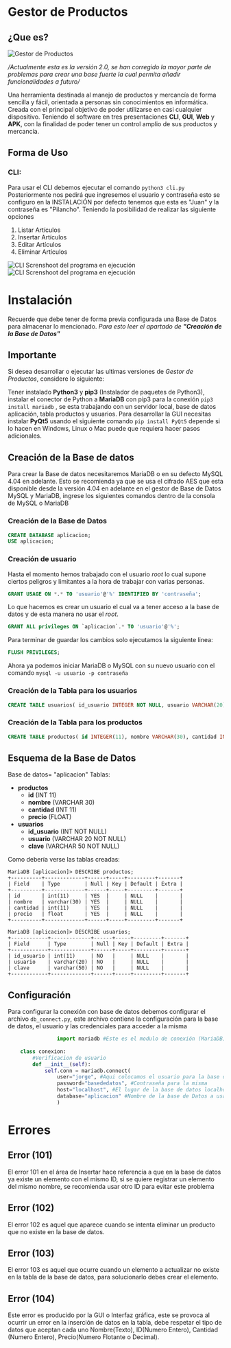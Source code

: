 # Gestor de Productos 
## ¿Que es?
![Gestor de Productos](web/Images/logo.png)

*/Actualmente esta es la versión 2.0, se han corregido la mayor parte de problemas para crear una base fuerte la cual permita añadir funcionalidades a futuro/*

Una herramienta destinada al manejo de productos y mercancía de forma sencilla y fácil, orientada a personas sin conocimientos en informática. Creada con el principal objetivo de poder utilizarse en casi cualquier dispositivo. 
Teniendo el software en tres presentaciones **CLI**,  **GUI**, **Web** y **APK**, con la finalidad de poder tener un control amplio de sus productos y mercancía.
## Forma de Uso
### CLI: 
Para usar el CLI debemos ejecutar el comando ` python3 cli.py ` Posteriormente nos pedirá que ingresemos el usuario y contraseña esto se configuro en la INSTALACIÓN por defecto tenemos que esta es "Juan" y la contraseña es "Pilancho".
Teniendo la posibilidad de realizar las siguiente opciones

 1. Listar Artículos
 2. Insertar Artículos
 3. Editar Artículos
 4. Eliminar Artículos

![CLI Screnshoot del programa en ejecución](web/Images/GPcli1.png)
![CLI Screnshoot del programa en ejecución](web/Images/GPcli2.png)
# Instalación
Recuerde que debe tener de forma previa configurada una Base de Datos para almacenar lo mencionado. *Para esto leer el apartado de **"Creación de la Base de Datos"***
## Importante
Si desea desarrollar o ejecutar las ultimas versiones de *Gestor de Productos*, considere lo siguiente:

Tener instalado **Python3** y **pip3** (Instalador de paquetes de Python3), instalar el conector de Python a **MariaDB** con pip3 para la conexión `pip3 install mariadb` , se esta trabajando con un servidor local, base de datos aplicación, tabla productos y usuarios.
Para desarrollar la GUI necesitas instalar **PyQt5** usando el siguiente comando `pip install PyQt5` depende si lo hacen en Windows, Linux o Mac puede que requiera hacer pasos adicionales.
## Creación de la Base de datos
Para crear la Base de datos necesitaremos MariaDB o en su defecto MySQL 4.04 en adelante. Esto se recomienda ya que se usa el cifrado AES que esta disponible desde la versión 4.04 en adelante en el gestor de Base de Datos MySQL y MariaDB, ingrese los siguientes comandos dentro de la consola de MySQL o MariaDB

### Creación de la Base de Datos
```sql
CREATE DATABASE aplicacion;
USE aplicacion;
```
### Creación de usuario
Hasta el momento hemos trabajado con el usuario *root* lo cual supone ciertos peligros y limitantes a la hora de trabajar con varias personas.
```sql
GRANT USAGE ON *.* TO 'usuario'@'%' IDENTIFIED BY 'contraseña';
```
Lo que hacemos es crear un usuario el cual va a tener acceso a la base de datos y de esta manera no usar el *root*.
```sql
GRANT ALL privileges ON `aplicacion`.* TO 'usuario'@'%';
```
Para terminar de guardar los cambios solo ejecutamos la siguiente linea:
```sql
FLUSH PRIVILEGES;
```
Ahora ya podemos iniciar MariaDB o MySQL con su nuevo usuario con el comando `mysql -u usuario -p contraseña`
### Creación de la Tabla para los usuarios
```sql
CREATE TABLE usuarios( id_usuario INTEGER NOT NULL, usuario VARCHAR(20) NOT NULL, clave VARCHAR(50) NOT NULL ) ENGINE= 'InnoDB' DEFAULT CHAR SET= latin1;
```

### Creación de la Tabla para los productos
```sql
CREATE TABLE productos( id INTEGER(11), nombre VARCHAR(30), cantidad INTEGER(11), precio FLOAT);
```
## Esquema de la Base de Datos
Base de datos= "aplicacion"
Tablas:

 - **productos**
     - **id** (INT 11)
     -  **nombre** (VARCHAR 30)
     - **cantidad** (INT 11)
     - **precio** (FLOAT)
  - **usuarios**
       - **id_usuario** (INT NOT NULL) 
       - **usuario** (VARCHAR 20 NOT NULL) 
       - **clave** (VARCHAR 50 NOT NULL)

Como debería verse las tablas creadas:
```
MariaDB [aplicacion]> DESCRIBE productos;
+----------+-------------+------+-----+---------+-------+
| Field    | Type        | Null | Key | Default | Extra |
+----------+-------------+------+-----+---------+-------+
| id       | int(11)     | YES  |     | NULL    |       |
| nombre   | varchar(30) | YES  |     | NULL    |       |
| cantidad | int(11)     | YES  |     | NULL    |       |
| precio   | float       | YES  |     | NULL    |       |
+----------+-------------+------+-----+---------+-------+

MariaDB [aplicacion]> DESCRIBE usuarios;
+------------+-------------+------+-----+---------+-------+
| Field      | Type        | Null | Key | Default | Extra |
+------------+-------------+------+-----+---------+-------+
| id_usuario | int(11)     | NO   |     | NULL    |       |
| usuario    | varchar(20) | NO   |     | NULL    |       |
| clave      | varchar(50) | NO   |     | NULL    |       |
+------------+-------------+------+-----+---------+-------+
```
## Configuración
Para configurar la conexión con base de datos debemos configurar el archivo `db_connect.py`, este archivo contiene la configuración para la base de datos, el usuario y las credenciales para acceder a la misma

```python
				import mariadb #Este es el modulo de conexión (MariaDB)
    
    class conexion:
        #Verificacion de usuario
        def __init__(self):
            self.conn = mariadb.connect(
                user="jorge", #Aqui colocamos el usuario para la base de datos
                password="basededatos", #Contraseña para la misma
                host="localhost", #El lugar de la base de datos localhost=127.0.0.1 o alguna otra.
                database="aplicacion" #Nombre de la base de Datos a usar.
                )
```
# Errores

## Error (101)
El error 101 en el área de Insertar hace referencia a que en la base de datos ya existe un elemento con el mismo ID, si se quiere registrar un elemento del mismo nombre, se recomienda usar otro ID para evitar este problema
## Error (102)
El error 102 es aquel que aparece cuando se intenta eliminar un producto que no existe en la base de datos.

## Error (103)
El error 103 es aquel que ocurre cuando un elemento a actualizar no existe en la tabla de la base de datos, para solucionarlo debes crear el elemento.

## Error (104)
Este error es producido por la GUI o Interfaz gráfica, este se provoca al ocurrir un error en la inserción de datos en la tabla, debe respetar el tipo de datos que aceptan cada uno Nombre(Texto), ID(Numero Entero), Cantidad (Numero Entero), Precio(Numero Flotante o Decimal).
